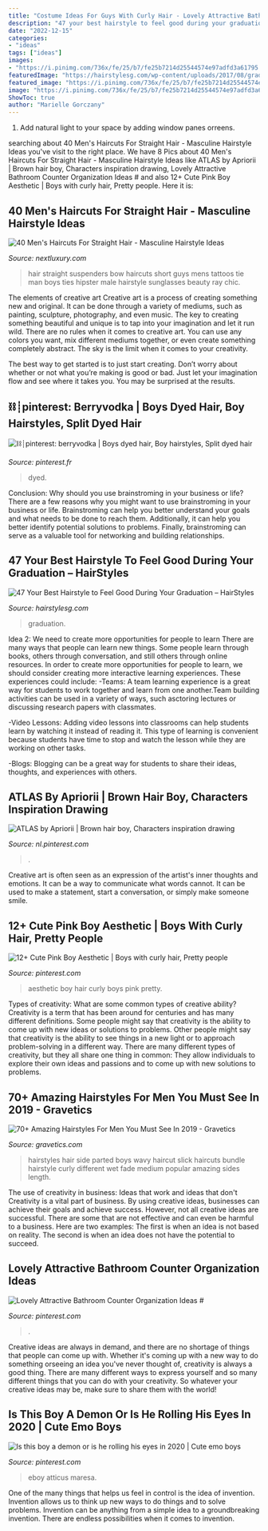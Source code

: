 ```yaml
---
title: "Costume Ideas For Guys With Curly Hair - Lovely Attractive Bathroom Counter Organization Ideas #"
description: "47 your best hairstyle to feel good during your graduation – hairstyles"
date: "2022-12-15"
categories:
- "ideas"
tags: ["ideas"]
images:
- "https://i.pinimg.com/736x/fe/25/b7/fe25b7214d25544574e97adfd3a61795.jpg"
featuredImage: "https://hairstylesg.com/wp-content/uploads/2017/08/graduation-hairstyles-photo-31.jpg"
featured_image: "https://i.pinimg.com/736x/fe/25/b7/fe25b7214d25544574e97adfd3a61795.jpg"
image: "https://i.pinimg.com/736x/fe/25/b7/fe25b7214d25544574e97adfd3a61795.jpg"
ShowToc: true
author: "Marielle Gorczany"
---
```



1. Add natural light to your space by adding window panes orreens.

	

		
searching about 40 Men&#039;s Haircuts For Straight Hair - Masculine Hairstyle Ideas you've visit to the right place. We have 8 Pics about 40 Men&#039;s Haircuts For Straight Hair - Masculine Hairstyle Ideas like ATLAS by Apriorii | Brown hair boy, Characters inspiration drawing, Lovely Attractive Bathroom Counter Organization Ideas # and also 12+ Cute Pink Boy Aesthetic | Boys with curly hair, Pretty people. Here it is:
		
    
## 40 Men&#039;s Haircuts For Straight Hair - Masculine Hairstyle Ideas

<img loading=lazy src="http://nextluxury.com/wp-content/uploads/male-straight-hair-styles-short.jpg" onerror="this.onerror=null;this.src='https://tse4.mm.bing.net/th?id=OIP.UfKqey6HOt5y4A3kTkHCawAAAA&amp;pid=15.1';" alt="40 Men&#039;s Haircuts For Straight Hair - Masculine Hairstyle Ideas">

_Source: nextluxury.com_

>hair straight suspenders bow haircuts short guys mens tattoos tie man boys ties hipster male hairstyle sunglasses beauty ray chic. 

	

The elements of creative art
Creative art is a process of creating something new and original. It can be done through a variety of mediums, such as painting, sculpture, photography, and even music. The key to creating something beautiful and unique is to tap into your imagination and let it run wild.
There are no rules when it comes to creative art. You can use any colors you want, mix different mediums together, or even create something completely abstract. The sky is the limit when it comes to your creativity.

The best way to get started is to just start creating. Don’t worry about whether or not what you’re making is good or bad. Just let your imagination flow and see where it takes you. You may be surprised at the results.

    
## ⛓┊pinterest: Berryvodka | Boys Dyed Hair, Boy Hairstyles, Split Dyed Hair

<img loading=lazy src="https://i.pinimg.com/736x/50/84/aa/5084aafdf1d62bd30c84bce03f4c4b03.jpg" onerror="this.onerror=null;this.src='https://tse1.mm.bing.net/th?id=OIP.3suF4gGvCiLK2AwvPOvnkQHaHa&amp;pid=15.1';" alt="⛓┊pinterest: berryvodka | Boys dyed hair, Boy hairstyles, Split dyed hair">

_Source: pinterest.fr_

>dyed. 

	

Conclusion: Why should you use brainstroming in your business or life?
There are a few reasons why you might want to use brainstroming in your business or life. Brainstroming can help you better understand your goals and what needs to be done to reach them. Additionally, it can help you better identify potential solutions to problems. Finally, brainstroming can serve as a valuable tool for networking and building relationships.

    
## 47 Your Best Hairstyle To Feel Good During Your Graduation – HairStyles

<img loading=lazy src="https://hairstylesg.com/wp-content/uploads/2017/08/graduation-hairstyles-photo-31.jpg" onerror="this.onerror=null;this.src='https://tse1.mm.bing.net/th?id=OIP.AoJ5xEN6f-LrmqqNx2_KwQHaJ3&amp;pid=15.1';" alt="47 Your Best Hairstyle to Feel Good During Your Graduation – HairStyles">

_Source: hairstylesg.com_

>graduation. 

	

Idea 2: We need to create more opportunities for people to learn
There are many ways that people can learn new things. Some people learn through books, others through conversation, and still others through online resources. In order to create more opportunities for people to learn, we should consider creating more interactive learning experiences. These experiences could include:
-Teams: A team learning experience is a great way for students to work together and learn from one another.Team building activities can be used in a variety of ways, such asctoring lectures or discussing research papers with classmates.

-Video Lessons: Adding video lessons into classrooms can help students learn by watching it instead of reading it. This type of learning is convenient because students have time to stop and watch the lesson while they are working on other tasks.

-Blogs: Blogging can be a great way for students to share their ideas, thoughts, and experiences with others.

    
## ATLAS By Apriorii | Brown Hair Boy, Characters Inspiration Drawing

<img loading=lazy src="https://i.pinimg.com/736x/d5/43/da/d543dad8e0f5ab85a1707b3113dff045.jpg" onerror="this.onerror=null;this.src='https://tse2.mm.bing.net/th?id=OIP.FDWKZ6u8eaxLXaA0uyaHNQHaJ7&amp;pid=15.1';" alt="ATLAS by Apriorii | Brown hair boy, Characters inspiration drawing">

_Source: nl.pinterest.com_

>. 

	

Creative art is often seen as an expression of the artist's inner thoughts and emotions. It can be a way to communicate what words cannot. It can be used to make a statement, start a conversation, or simply make someone smile.

    
## 12+ Cute Pink Boy Aesthetic | Boys With Curly Hair, Pretty People

<img loading=lazy src="https://i.pinimg.com/736x/c9/ea/8e/c9ea8e436ab8f331297fb088f020a644.jpg" onerror="this.onerror=null;this.src='https://tse4.mm.bing.net/th?id=OIP.NgWPn73q1hPxonAE7BQbnAHaHX&amp;pid=15.1';" alt="12+ Cute Pink Boy Aesthetic | Boys with curly hair, Pretty people">

_Source: pinterest.com_

>aesthetic boy hair curly boys pink pretty. 

	

Types of creativity: What are some common types of creative ability?
Creativity is a term that has been around for centuries and has many different definitions. Some people might say that creativity is the ability to come up with new ideas or solutions to problems. Other people might say that creativity is the ability to see things in a new light or to approach problem-solving in a different way. There are many different types of creativity, but they all share one thing in common: They allow individuals to explore their own ideas and passions and to come up with new solutions to problems.

    
## 70+ Amazing Hairstyles For Men You Must See In 2019 - Gravetics

<img loading=lazy src="https://www.gravetics.com/wp-content/uploads/2016/12/Men-who-have-wavy-hair-would-love-this-haircut..jpg" onerror="this.onerror=null;this.src='https://tse1.mm.bing.net/th?id=OIP.AT3wEtY61ioomrje3PUMlAHaKx&amp;pid=15.1';" alt="70+ Amazing Hairstyles For Men You Must See In 2019 - Gravetics">

_Source: gravetics.com_

>hairstyles hair side parted boys wavy haircut slick haircuts bundle hairstyle curly different wet fade medium popular amazing sides length. 

	

The use of creativity in business: Ideas that work and ideas that don't
Creativity is a vital part of business. By using creative ideas, businesses can achieve their goals and achieve success. However, not all creative ideas are successful. There are some that are not effective and can even be harmful to a business. Here are two examples: The first is when an idea is not based on reality. The second is when an idea does not have the potential to succeed.

    
## Lovely Attractive Bathroom Counter Organization Ideas #

<img loading=lazy src="https://i.pinimg.com/736x/fe/25/b7/fe25b7214d25544574e97adfd3a61795.jpg" onerror="this.onerror=null;this.src='https://tse2.mm.bing.net/th?id=OIP.DXCX--p0DDJNXYcIqE9zXQHaHa&amp;pid=15.1';" alt="Lovely Attractive Bathroom Counter Organization Ideas #">

_Source: pinterest.com_

>. 

	

Creative ideas are always in demand, and there are no shortage of things that people can come up with. Whether it's coming up with a new way to do something orseeing an idea you've never thought of, creativity is always a good thing. There are many different ways to express yourself and so many different things that you can do with your creativity. So whatever your creative ideas may be, make sure to share them with the world!

    
## Is This Boy A Demon Or Is He Rolling His Eyes In 2020 | Cute Emo Boys

<img loading=lazy src="https://i.pinimg.com/736x/b3/5c/71/b35c7153e0df7abe5683e5e9991e0186.jpg" onerror="this.onerror=null;this.src='https://tse1.mm.bing.net/th?id=OIP.ZTbEoWJgqFUdufyyO7w8bwHaNK&amp;pid=15.1';" alt="Is this boy a demon or is he rolling his eyes in 2020 | Cute emo boys">

_Source: pinterest.com_

>eboy atticus maresa. 

	

One of the many things that helps us feel in control is the idea of invention. Invention allows us to think up new ways to do things and to solve problems. Invention can be anything from a simple idea to a groundbreaking invention. There are endless possibilities when it comes to invention. 

